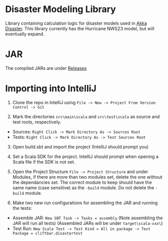 # Disaster Modeling Library
Library containing calculation logic for disaster models used in [Akka Disaster](https://github.com/cliftbar/AkkaDisaster/tree/master).  This library currently has the Hurricane NWS23 model, but will eventually expand.

# JAR
The compiled JARs are under [Releases](https://github.com/cliftbar/DisasterModeling/releases)

# Importing into IntelliJ
1. Clone the repo in IntelliJ using
`File -> New -> Project From Version Control -> Git`

2. Mark the directories `src\main\scala` and `src\test\scala` as source and test roots, respectively.
  * Sources: `Right Click -> Mark Directory As -> Sources Root`
  * Tests: `Right Click -> Mark Directory As -> Test Sources Root`

3. Open build.sbt and import the project (IntelliJ should prompt you)

4. Set a Scala SDK for the project.  IntelliJ should prompt when opening a Scala file if the SDK is not set.

5. Open the Project Structure `File -> Project Structure` and under Modules, if there are more than two modules set, delete the one without the dependancies set.  The correct module to keep should have the same name (case sensitive) as the `-build` module.  Do not delete the `-build` module.

6. Make two new run configurations for assembling the JAR and running the tests:
  * Assemble JAR: `New SBT Task -> Tasks = assembly` (Note assembling the JAR will run all tests) (Assembled JARs will be under `target\scala-xxx\`)
  * Test Run: `New Scala Test -> Test Kind = All in package -> Test Package = cliftbar.disastertest`

